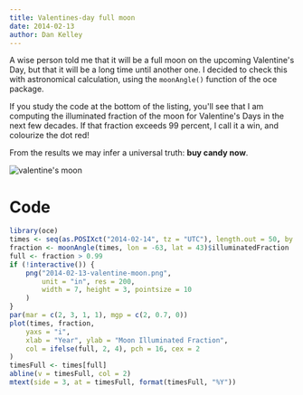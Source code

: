 ```yaml
---
title: Valentines-day full moon
date: 2014-02-13
author: Dan Kelley
---
```


A wise person told me that it will be a full moon on the upcoming Valentine's
Day, but that it will be a long time until another one.  I decided to check
this with astronomical calculation, using the `moonAngle()` function of the oce
package.

If you study the code at the bottom of the listing, you'll see that I am
computing the illuminated fraction of the moon for Valentine's Days in the next
few decades.  If that fraction exceeds 99 percent, I call it a win, and
colourize the dot red!

From the results we may infer a universal truth: **buy candy now**.

![valentine's moon](/dek_blog/docs/assets/images/2014-02-13-valentine-moon.png)

# Code

```R
library(oce)
times <- seq(as.POSIXct("2014-02-14", tz = "UTC"), length.out = 50, by = "year")
fraction <- moonAngle(times, lon = -63, lat = 43)$illuminatedFraction
full <- fraction > 0.99
if (!interactive()) {
    png("2014-02-13-valentine-moon.png",
        unit = "in", res = 200,
        width = 7, height = 3, pointsize = 10
    )
}
par(mar = c(2, 3, 1, 1), mgp = c(2, 0.7, 0))
plot(times, fraction,
    yaxs = "i",
    xlab = "Year", ylab = "Moon Illuminated Fraction",
    col = ifelse(full, 2, 4), pch = 16, cex = 2
)
timesFull <- times[full]
abline(v = timesFull, col = 2)
mtext(side = 3, at = timesFull, format(timesFull, "%Y"))
```
